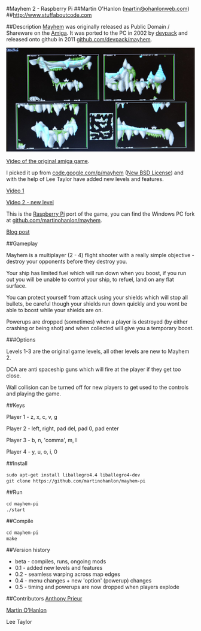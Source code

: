 #Mayhem 2 - Raspberry Pi 
##Martin O'Hanlon (martin@ohanlonweb.com)
##http://www.stuffaboutcode.com

##Description
[Mayhem](http://www.lemonamiga.com/games/details.php?id=2972) was originally released as Public Domain / Shareware on the [Amiga](https://en.wikipedia.org/wiki/Amiga). It was ported to the PC in 2002 by [devpack](https://github.com/devpack) and released onto github in 2011 [github.com/devpack/mayhem](https://github.com/devpack/mayhem). 

![Mayhem game image](mayhem.jpg)

[Video of the original amiga game](https://www.youtube.com/watch?v=fs30DLGxqhs).

I picked it up from [code.google.com/p/mayhem](https://code.google.com/archive/p/mayhem/) ([New BSD License](https://opensource.org/licenses/BSD-3-Clause)) and with the help of Lee Taylor have added new levels and features.

[Video 1](https://youtu.be/Vxozz0Ijdr0)

[Video 2 - new level](https://youtu.be/E3mho6J6OG8)

This is the [Raspberry Pi](https://www.raspberrypi.org) port of the game, you can find the Windows PC fork at [github.com/martinohanlon/mayhem](https://github.com/martinohanlon/mayhem). 

[Blog post](http://www.stuffaboutcode.com/2016/04/mayhem-classic-amiga-game-ported-to.html)

##Gameplay

Mayhem is a multiplayer (2 - 4) flight shooter with a really simple objective - destroy your opponents before they destroy you.

Your ship has limited fuel which will run down when you boost, if you run out you will be unable to control your ship, to refuel, land on any flat surface.

You can protect yourself from attack using your shields which will stop all bullets, be careful though your shields run down quickly and you wont be able to boost while your shields are on. 

Powerups are dropped (sometimes) when a player is destroyed (by either crashing or being shot) and when collected will give you a temporary boost.

###Options

Levels 1-3 are the original game levels, all other levels are new to Mayhem 2.

DCA are anti spaceship guns which will fire at the player if they get too close.

Wall collision can be turned off for new players to get used to the controls and playing the game.

##Keys

Player 1 - z, x, c, v, g 

Player 2 - left, right, pad del, pad 0, pad enter

Player 3 - b, n, 'comma', m, l

Player 4 - y, u, o, i, 0

##Install

```
sudo apt-get install liballegro4.4 liballegro4-dev
git clone https://github.com/martinohanlon/mayhem-pi
```

##Run

```
cd mayhem-pi
./start
```

##Compile
```
cd mayhem-pi
make
```

##Version history
* beta - compiles, runs, ongoing mods
* 0.1 - added new levels and features
* 0.2 - seamless warping across map edges
* 0.4 - menu changes + new 'option' (powerup) changes
* 0.5 - timing and powerups are now dropped when players explode

##Contributors
[Anthony Prieur](https://github.com/devpack)

[Martin O'Hanlon](https://github.com/martinohanlon)

Lee Taylor
